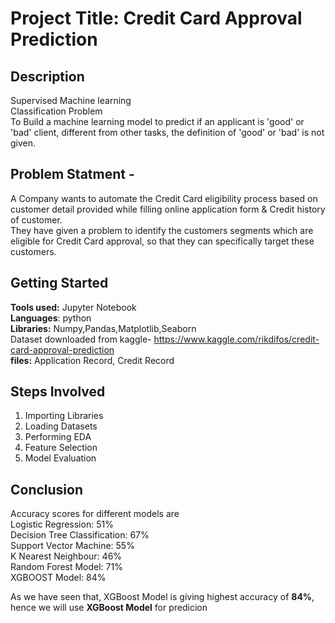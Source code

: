 # Project Title: Credit Card Approval Prediction  
## Description
Supervised Machine learning  
Classification Problem  
To Build a machine learning model to predict if an applicant is 'good' or 'bad' client, different from other tasks, the definition of 'good' or 'bad' is not given.  

## Problem Statment - 
A Company wants to automate the Credit Card eligibility process based on customer detail provided while filling online application form & Credit history of customer.  
They have given a problem to identify the customers segments which are eligible for Credit Card approval, so that they can specifically target these customers.  

## Getting Started
**Tools used:** Jupyter Notebook  
**Languages**: python  
**Libraries:** Numpy,Pandas,Matplotlib,Seaborn  
Dataset downloaded from kaggle- https://www.kaggle.com/rikdifos/credit-card-approval-prediction  
**files:** Application Record, Credit Record  

## Steps Involved
1) Importing Libraries    
2) Loading Datasets    
3) Performing EDA   
4) Feature Selection    
5) Model Evaluation    

## Conclusion
Accuracy scores for different models are  
Logistic Regression: 51%  
Decision Tree Classification: 67%  
Support Vector Machine: 55%  
K Nearest Neighbour: 46%  
Random Forest Model: 71%  
XGBOOST Model: 84%  

As we have seen that, XGBoost Model is giving highest accuracy of **84%**, hence we will use **XGBoost Model** for predicion
                
                
